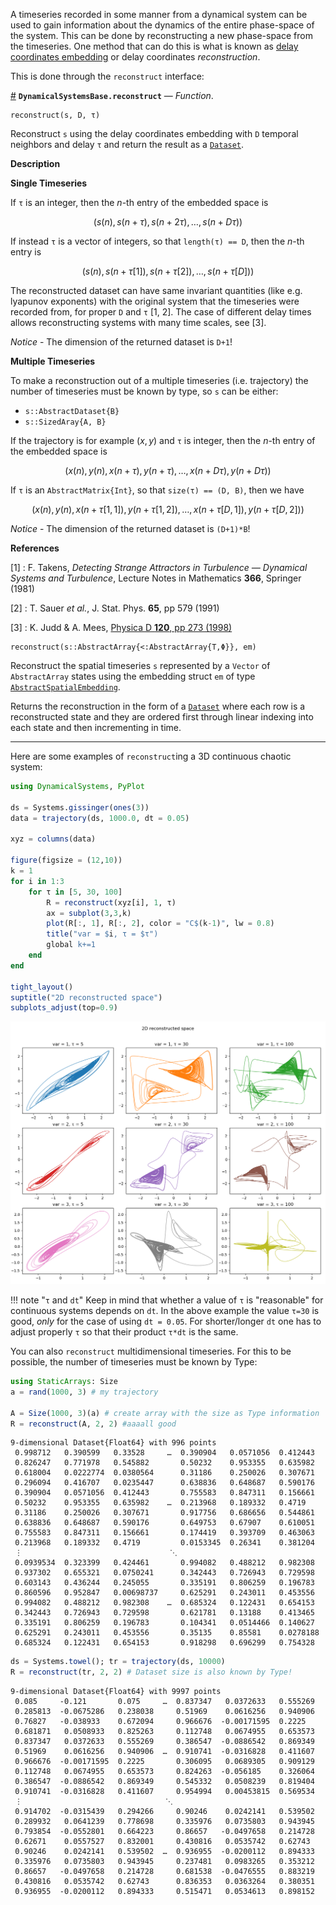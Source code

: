 
A timeseries recorded in some manner from a dynamical system can be used to gain information about the dynamics of the entire phase-space of the system. This can be done by reconstructing a new phase-space from the timeseries. One method that can do this is what is known as [delay coordinates embedding](https://en.wikipedia.org/wiki/Takens%27_theorem) or delay coordinates *reconstruction*.


This is done through the `reconstruct` interface:

<a id='DynamicalSystemsBase.reconstruct' href='#DynamicalSystemsBase.reconstruct'>#</a>
**`DynamicalSystemsBase.reconstruct`** &mdash; *Function*.



```
reconstruct(s, D, τ)
```

Reconstruct `s` using the delay coordinates embedding with `D` temporal neighbors and delay `τ` and return the result as a [`Dataset`](dataset.md#DynamicalSystemsBase.Dataset).

**Description**

**Single Timeseries**

If `τ` is an integer, then the $n$-th entry of the embedded space is

$$
(s(n), s(n+\tau), s(n+2\tau), \dots, s(n+D\tau))
$$

If instead `τ` is a vector of integers, so that `length(τ) == D`, then the $n$-th entry is

$$
(s(n), s(n+\tau[1]), s(n+\tau[2]), \dots, s(n+\tau[D]))
$$

The reconstructed dataset can have same invariant quantities (like e.g. lyapunov exponents) with the original system that the timeseries were recorded from, for proper `D` and `τ` [1, 2]. The case of different delay times allows reconstructing systems with many time scales, see [3].

*Notice* - The dimension of the returned dataset is `D+1`!

**Multiple Timeseries**

To make a reconstruction out of a multiple timeseries (i.e. trajectory) the number of timeseries must be known by type, so `s` can be either:

  * `s::AbstractDataset{B}`
  * `s::SizedAray{A, B}`

If the trajectory is for example $(x, y)$ and `τ` is integer, then the $n$-th entry of the embedded space is

$$
(x(n), y(n), x(n+\tau), y(n+\tau), \dots, x(n+D\tau), y(n+D\tau))
$$

If `τ` is an `AbstractMatrix{Int}`, so that `size(τ) == (D, B)`, then we have

$$
(x(n), y(n), x(n+\tau[1, 1]), y(n+\tau[1, 2]), \dots, x(n+\tau[D, 1]), y(n+\tau[D, 2]))
$$

*Notice* - The dimension of the returned dataset is `(D+1)*B`!

**References**

[1] : F. Takens, *Detecting Strange Attractors in Turbulence — Dynamical Systems and Turbulence*, Lecture Notes in Mathematics **366**, Springer (1981)

[2] : T. Sauer *et al.*, J. Stat. Phys. **65**, pp 579 (1991)

[3] : K. Judd & A. Mees, [Physica D **120**, pp 273 (1998)](https://www.sciencedirect.com/science/article/pii/S0167278997001188)


```
reconstruct(s::AbstractArray{<:AbstractArray{T,Φ}}, em)
```

Reconstruct the spatial timeseries `s` represented by a `Vector` of `AbstractArray` states using the embedding struct `em` of type [`AbstractSpatialEmbedding`](../tsprediction/spatiotemporal.md#TimeseriesPrediction.AbstractSpatialEmbedding).

Returns the reconstruction in the form of a [`Dataset`](dataset.md#DynamicalSystemsBase.Dataset) where each row is a reconstructed state and they are ordered first through linear indexing into each state and then incrementing in time.


---


Here are some examples of `reconstruct`ing a 3D continuous chaotic system:


```julia
using DynamicalSystems, PyPlot

ds = Systems.gissinger(ones(3))
data = trajectory(ds, 1000.0, dt = 0.05)

xyz = columns(data)

figure(figsize = (12,10))
k = 1
for i in 1:3
    for τ in [5, 30, 100]
        R = reconstruct(xyz[i], 1, τ)
        ax = subplot(3,3,k)
        plot(R[:, 1], R[:, 2], color = "C$(k-1)", lw = 0.8)
        title("var = $i, τ = $τ")
        global k+=1
    end
end

tight_layout()
suptitle("2D reconstructed space")
subplots_adjust(top=0.9)
```


![](simple_reconstruction.png)


!!! note "`τ` and `dt`"
    Keep in mind that whether a value of `τ` is "reasonable" for continuous systems depends on `dt`. In the above example the value `τ=30` is good, *only* for the case of using `dt = 0.05`. For shorter/longer `dt` one has to adjust properly `τ` so that their product `τ*dt` is the same.



You can also `reconstruct` multidimensional timeseries. For this to be possible, the number of timeseries must be known by Type:


```julia
using StaticArrays: Size
a = rand(1000, 3) # my trajectory

A = Size(1000, 3)(a) # create array with the size as Type information
R = reconstruct(A, 2, 2) #aaaall good
```

```
9-dimensional Dataset{Float64} with 996 points
 0.998712   0.390599   0.33528     …  0.390904   0.0571056  0.412443
 0.826247   0.771978   0.545882       0.50232    0.953355   0.635982
 0.618004   0.0222774  0.0380564      0.31186    0.250026   0.307671
 0.296094   0.416707   0.0235447      0.638836   0.648687   0.590176
 0.390904   0.0571056  0.412443       0.755583   0.847311   0.156661
 0.50232    0.953355   0.635982    …  0.213968   0.189332   0.4719
 0.31186    0.250026   0.307671       0.917756   0.686656   0.544861
 0.638836   0.648687   0.590176       0.649753   0.67907    0.610051
 0.755583   0.847311   0.156661       0.174419   0.393709   0.463063
 0.213968   0.189332   0.4719         0.0153345  0.26341    0.381204
 ⋮                                 ⋱
 0.0939534  0.323399   0.424461       0.994082   0.488212   0.982308
 0.937302   0.655321   0.0750241      0.342443   0.726943   0.729598
 0.603143   0.436244   0.245055       0.335191   0.806259   0.196783
 0.860596   0.952847   0.00698737     0.625291   0.243011   0.453556
 0.994082   0.488212   0.982308    …  0.685324   0.122431   0.654153
 0.342443   0.726943   0.729598       0.621781   0.13188    0.413465
 0.335191   0.806259   0.196783       0.104341   0.0514466  0.140627
 0.625291   0.243011   0.453556       0.35135    0.85581    0.0278188
 0.685324   0.122431   0.654153       0.918298   0.696299   0.754328
```


```julia
ds = Systems.towel(); tr = trajectory(ds, 10000)
R = reconstruct(tr, 2, 2) # Dataset size is also known by Type!
```

```
9-dimensional Dataset{Float64} with 9997 points
 0.085     -0.121       0.075     …  0.837347   0.0372633   0.555269
 0.285813  -0.0675286   0.238038     0.51969    0.0616256   0.940906
 0.76827   -0.038933    0.672094     0.966676  -0.00171595  0.2225
 0.681871   0.0508933   0.825263     0.112748   0.0674955   0.653573
 0.837347   0.0372633   0.555269     0.386547  -0.0886542   0.869349
 0.51969    0.0616256   0.940906  …  0.910741  -0.0316828   0.411607
 0.966676  -0.00171595  0.2225       0.306095   0.0689305   0.909129
 0.112748   0.0674955   0.653573     0.824263  -0.056185    0.326064
 0.386547  -0.0886542   0.869349     0.545332   0.0508239   0.819404
 0.910741  -0.0316828   0.411607     0.954994   0.00453815  0.569534
 ⋮                                ⋱
 0.914702  -0.0315439   0.294266     0.90246    0.0242141   0.539502
 0.289932   0.0641239   0.778698     0.335976   0.0735803   0.943945
 0.793854  -0.0552801   0.664223     0.86657   -0.0497658   0.214728
 0.62671    0.0557527   0.832001     0.430816   0.0535742   0.62743
 0.90246    0.0242141   0.539502  …  0.936955  -0.0200112   0.894333
 0.335976   0.0735803   0.943945     0.237481   0.0983265   0.353212
 0.86657   -0.0497658   0.214728     0.681538  -0.0476555   0.883219
 0.430816   0.0535742   0.62743      0.836353   0.0363264   0.380351
 0.936955  -0.0200112   0.894333     0.515471   0.0534613   0.898152
```

